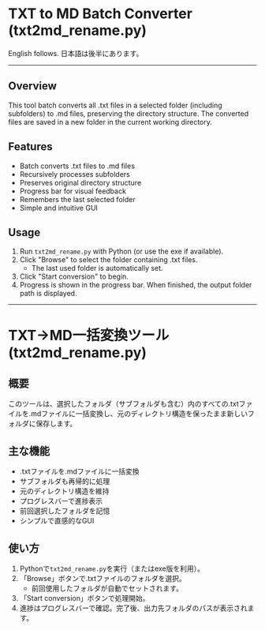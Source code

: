 # TXT to MD Batch Converter (txt2md_rename.py)

English follows. 日本語は後半にあります。

---

## Overview
This tool batch converts all .txt files in a selected folder (including subfolders) to .md files, preserving the directory structure. The converted files are saved in a new folder in the current working directory.

## Features
- Batch converts .txt files to .md files
- Recursively processes subfolders
- Preserves original directory structure
- Progress bar for visual feedback
- Remembers the last selected folder
- Simple and intuitive GUI

## Usage
1. Run `txt2md_rename.py` with Python (or use the exe if available).
2. Click "Browse" to select the folder containing .txt files.
   - The last used folder is automatically set.
3. Click "Start conversion" to begin.
4. Progress is shown in the progress bar. When finished, the output folder path is displayed.

---

# TXT→MD一括変換ツール (txt2md_rename.py)

## 概要
このツールは、選択したフォルダ（サブフォルダも含む）内のすべての.txtファイルを.mdファイルに一括変換し、元のディレクトリ構造を保ったまま新しいフォルダに保存します。

## 主な機能
- .txtファイルを.mdファイルに一括変換
- サブフォルダも再帰的に処理
- 元のディレクトリ構造を維持
- プログレスバーで進捗表示
- 前回選択したフォルダを記憶
- シンプルで直感的なGUI

## 使い方
1. Pythonで`txt2md_rename.py`を実行（またはexe版を利用）。
2. 「Browse」ボタンで.txtファイルのフォルダを選択。
   - 前回使用したフォルダが自動でセットされます。
3. 「Start conversion」ボタンで処理開始。
4. 進捗はプログレスバーで確認。完了後、出力先フォルダのパスが表示されます。 